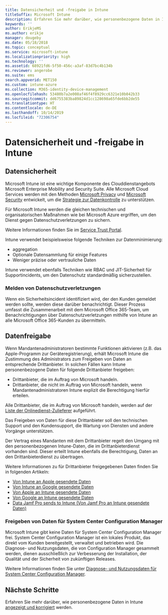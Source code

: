 ```yaml
---
title: Datensicherheit und -freigabe in Intune
titleSuffix: Microsoft Intune
description: Erfahren Sie mehr darüber, wie personenbezogene Daten in Intune gesichert und freigegeben werden.
keywords: ''
author: ErikjeMS
ms.author: erikje
manager: dougeby
ms.date: 05/18/2018
ms.topic: conceptual
ms.service: microsoft-intune
ms.localizationpriority: high
ms.technology: ''
ms.assetid: 68921fd6-5f50-456c-a3af-83d7bc4b134b
ms.reviewer: angerobe
ms.suite: ems
search.appverid: MET150
ms.custom: intune-azure
ms.collection: M365-identity-device-management
ms.openlocfilehash: 53480b7a2e008af46f4f8929cc6321e10b042b33
ms.sourcegitcommit: dd6755383ba89824d1cc128698a65fde6bb2de55
ms.translationtype: HT
ms.contentlocale: de-DE
ms.lasthandoff: 10/14/2019
ms.locfileid: "72306754"
---
```

# <a name="data-security-and-sharing-in-intune"></a>Datensicherheit und -freigabe in Intune


## <a name="data-security"></a>Datensicherheit

Microsoft Intune ist eine wichtige Komponente des Clouddienstangebots Microsoft Enterprise Mobility and Security Suite. Alle Microsoft Cloud Services werden mit den Methoden [Microsoft Privacy](https://www.microsoft.com/en-us/trustcenter/privacy) und [Microsoft Security](https://www.microsoft.com/en-us/trustcenter/security/) entwickelt, um die [Strategie zur Datenkontrolle](https://www.microsoft.com/en-us/TrustCenter/Security/default.aspx) zu unterstützen.  

Für Microsoft Intune werden die gleichen technischen und organisatorischen Maßnahmen wie bei Microsoft Azure ergriffen, um den Dienst gegen Datenschutzverletzungen zu sichern.

Weitere Informationen finden Sie im [Service Trust Portal](https://www.microsoft.com/en-us/TrustCenter/stp).

Intune verwendet beispielsweise folgende Techniken zur Datenminimierung:

- aggregation
- Optionale Datensammlung für einige Features
- Weniger präzise oder vertrauliche Daten

Intune verwendet ebenfalls Techniken wie RBAC und JIT-Sicherheit für Supportincidents, um den Datenschutz standardmäßig sicherzustellen. 

### <a name="data-breach-reporting"></a>Melden von Datenschutzverletzungen

Wenn ein Sicherheitsincident identifiziert wird, der den Kunden gemeldet werden sollte, werden diese darüber benachrichtigt. Dieser Prozess umfasst die Zusammenarbeit mit dem Microsoft Office 365-Team, um Benachrichtigungen über Datenschutzverletzungen mithilfe von Intune an alle Microsoft Office 365-Kunden zu übermitteln.

## <a name="data-sharing"></a>Datenfreigabe

Wenn Mandantenadministratoren bestimmte Funktionen aktivieren (z.B. das Apple-Programm zur Geräteregistrierung), erhält Microsoft Intune die Zustimmung des Administrators zum Freigeben von Daten an entsprechende Drittanbieter. In solchen Fällen kann Intune personenbezogene Daten für folgende Drittanbieter freigeben:

- Drittanbieter, die im Auftrag von Microsoft handeln.
- Drittanbieter, die nicht im Auftrag von Microsoft handeln, wenn Mandantenadministratoren Intune explizit die Berechtigung hierfür erteilen.

Alle Drittanbieter, die im Auftrag von Microsoft handeln, werden auf der [Liste der Onlinedienst-Zulieferer](https://aka.ms/Online_Serv_Subcontractor_List) aufgeführt.

Das Freigeben von Daten für diese Drittanbieter soll den technischen Support und den Kundensupport, die Wartung von Diensten und andere Vorgänge unterstützen.

Der Vertrag eines Mandanten mit dem Drittanbieter regelt den Umgang mit den personenbezogenen Intune-Daten, die im Drittanbieterdienst vorhanden sind. Dieser erteilt Intune ebenfalls die Berechtigung, Daten an den Drittanbieterdienst zu übertragen.  

Weitere Informationen zu für Drittanbieter freigegebenen Daten finden Sie in folgenden Artikeln:
- [Von Intune an Apple gesendete Daten](data-intune-sends-to-apple.md)
- [Von Intune an Google gesendete Daten](data-intune-sends-to-google.md)
- [Von Apple an Intune gesendete Daten](data-apple-sends-to-intune.md)
- [Von Google an Intune gesendete Daten](data-google-sends-to-intune.md)
- [Data Jamf Pro sends to Intune (Von Jamf Pro an Intune gesendete Daten)](data-jamf-sends-to-intune.md)

### <a name="system-center-configuration-manager-data-sharing"></a>Freigeben von Daten für System Center Configuration Manager

Microsoft Intune gibt keine Daten für System Center Configuration Manager frei. System Center Configuration Manager ist ein lokales Produkt, das direkt vom Kunden bereitgestellt, verwaltet und betrieben wird. Die Diagnose- und Nutzungsdaten, die von Configuration Manager gesammelt werden, dienen ausschließlich zur Verbesserung der Installation, der Qualität und der Sicherheit von zukünftigen Releases.

Weitere Informationen finden Sie unter [Diagnose- und Nutzungsdaten für System Center Configuration Manager](https://docs.microsoft.com/sccm/core/plan-design/diagnostics/diagnostics-and-usage-data). 


## <a name="next-steps"></a>Nächste Schritte

Erfahren Sie mehr darüber, wie personenbezogene Daten in Intune [angezeigt und korrigiert](privacy-data-view-correct.md) werden.
